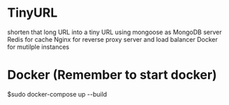 # TinyURL
shorten that long URL into a tiny URL
using mongoose as MongoDB server
Redis for cache
Nginx for reverse proxy server and load balancer
Docker for mutilple instances 

# Docker (Remember to start docker)
$sudo docker-compose up --build
